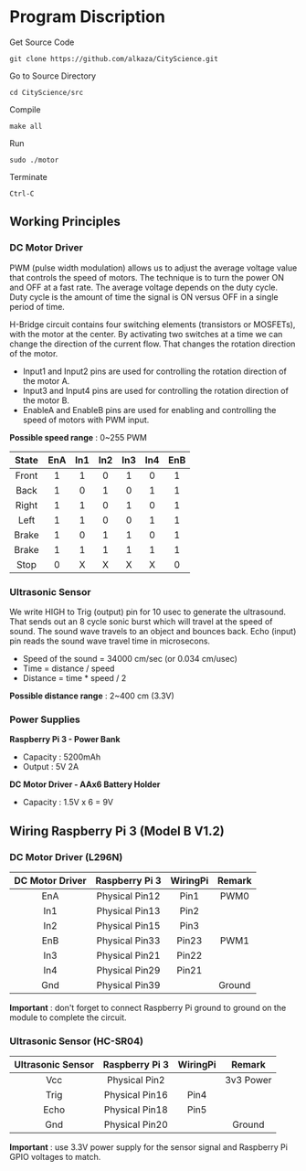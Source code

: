 # Program Discription
Get Source Code
```
git clone https://github.com/alkaza/CityScience.git
```
Go to Source Directory
```
cd CityScience/src
```
Compile
```
make all
```
Run
```
sudo ./motor
```
Terminate
```
Ctrl-C
```

## Working Principles
### DC Motor Driver
PWM (pulse width modulation) allows us to adjust the average voltage value that controls the speed of motors.
The technique is to turn the power ON and OFF at a fast rate. The average voltage depends on the duty cycle.
Duty cycle is the amount of time the signal is ON versus OFF in a single period of time.

H-Bridge circuit contains four switching elements (transistors or MOSFETs), with the motor at the center.
By activating two switches at a time we can change the direction of the current flow.
That changes the rotation direction of the motor.

- Input1 and Input2 pins are used for controlling the rotation direction of the motor A.
- Input3 and Input4 pins are used for controlling the rotation direction of the motor B.
- EnableA and EnableB pins are used for enabling and controlling the speed of motors with PWM input.

**Possible speed range** : 0~255 PWM

| State |  EnA  |  In1  |  In2  |  In3  |  In4  |  EnB  |
| :---: | :---: | :---: | :---: | :---: | :---: | :---: |
| Front |   1   |   1   |   0   |   1   |   0   |   1   |
| Back  |   1   |   0   |   1   |   0   |   1   |   1   |
| Right |   1   |   1   |   0   |   1   |   0   |   1   |
| Left  |   1   |   1   |   0   |   0   |   1   |   1   |
| Brake |   1   |   0   |   1   |   1   |   0   |   1   |
| Brake |   1   |   1   |   1   |   1   |   1   |   1   |
| Stop  |   0   |   X   |   X   |   X   |   X   |   0   |

### Ultrasonic Sensor
We write HIGH to Trig (output) pin for 10 usec to generate the ultrasound.
That sends out an 8 cycle sonic burst which will travel at the speed of sound.
The sound wave travels to an object and bounces back.
Echo (input) pin reads the sound wave travel time in microsecons.

- Speed of the sound = 	34000 cm/sec (or 0.034 cm/usec)
- Time = distance / speed
- Distance = time * speed / 2

**Possible distance range** : 2~400 cm (3.3V)

### Power Supplies
**Raspberry Pi 3 - Power Bank**
- Capacity : 5200mAh 
- Output : 5V 2A

**DC Motor Driver - AAx6 Battery Holder**
- Capacity : 1.5V x 6 = 9V

## Wiring Raspberry Pi 3 (Model B V1.2)
### DC Motor Driver (L296N)
|DC Motor Driver | Raspberry Pi 3 | WiringPi | Remark |
| :------------: | :------------: | :------: | :----: |
| EnA            | Physical Pin12 | Pin1     | PWM0   |
| In1            | Physical Pin13 | Pin2     |        |
| In2            | Physical Pin15 | Pin3     |        |
| EnB            | Physical Pin33 | Pin23    | PWM1   |
| In3            | Physical Pin21 | Pin22    |        |
| In4            | Physical Pin29 | Pin21    |        |
| Gnd            | Physical Pin39 |          | Ground |

**Important** : don't forget to connect Raspberry Pi ground to ground on the module to complete the circuit.

### Ultrasonic Sensor (HC-SR04)
| Ultrasonic Sensor | Raspberry Pi 3 | WiringPi | Remark    |
| :---------------: | :------------: | :------: | :-------: |
| Vcc               | Physical Pin2  |          | 3v3 Power |
| Trig              | Physical Pin16 | Pin4     |           |
| Echo              | Physical Pin18 | Pin5     |           |
| Gnd               | Physical Pin20 |          | Ground    |

**Important** : use 3.3V power supply for the sensor signal and Raspberry Pi GPIO voltages to match.
